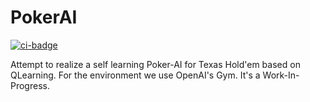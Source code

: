 # PokerAI

[![ci-badge]][ci]

Attempt to realize a self learning Poker-AI for Texas Hold'em based on QLearning. For the environment we use OpenAI's Gym.
It's a Work-In-Progress.

[ci-badge]: https://dev.azure.com/pokeraigym/PokerAIGym/_apis/build/status/pokeraigym.PokerAI?branchName=master
[ci]: https://dev.azure.com/pokeraigym/PokerAIGym/_build/latest?definitionId=1&branchName=master
